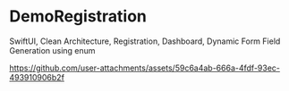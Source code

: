 # DemoRegistration
SwiftUI, Clean Architecture, Registration, Dashboard, Dynamic Form Field Generation using enum


https://github.com/user-attachments/assets/59c6a4ab-666a-4fdf-93ec-493910906b2f


